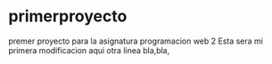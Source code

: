 # primerproyecto
premer proyecto para la asignatura programacion web 2
Esta sera mi primera modificacion
aqui otra linea 
bla,bla,

